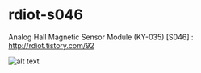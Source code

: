 # rdiot-s046
Analog Hall Magnetic Sensor Module (KY-035) [S046] : http://rdiot.tistory.com/92

![alt text](http://cfile6.uf.tistory.com/image/244F023857D232CB117FE2)
